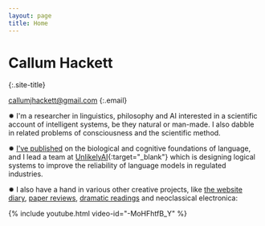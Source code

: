 ```yaml
---
layout: page
title: Home
---
```

# Callum Hackett
{:.site-title}

callumjhackett@gmail.com
{:.email}

✹ I'm a researcher in linguistics, philosophy and AI interested in a scientific account of intelligent systems, be they natural or man-made. I also dabble in related problems of consciousness and the scientific method.

✹ [I've published](/papers) on the biological and cognitive foundations of language, and I lead a team at [UnlikelyAI](https://www.unlikely.ai/){:target="_blank"} which is designing logical systems to improve the reliability of language models in regulated industries.

✹ I also have a hand in various other creative projects, like [the website diary](/about-the-diary), [paper reviews](/reviews), [dramatic readings](/moby-dick) and neoclassical electronica:

{% include youtube.html video-id="-MoHFhtfB_Y" %}
